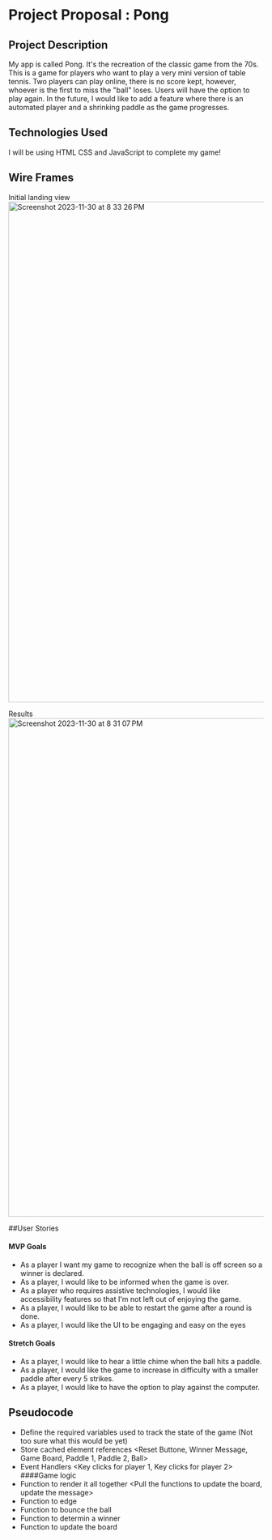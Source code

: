 # Project Proposal : Pong

## Project Description
My app is called Pong. It's the recreation of the classic game from the 70s. This is a game for players who want to play a very mini version of table tennis. Two players can play online, there is no score kept, however, whoever is the first to miss the "ball" loses. Users will have the option to play again. In the future, I would like to add a feature where there is an automated player and a shrinking paddle as the game progresses.

## Technologies Used
I will be using HTML CSS and JavaScript to complete my game!

## Wire Frames 
Initial landing view
<img width="989" alt="Screenshot 2023-11-30 at 8 33 26 PM" src="https://github.com/GlitterAngle/Pong/assets/138747127/3af39682-b966-4dfa-9694-d99650aef481">

Results 
<img width="985" alt="Screenshot 2023-11-30 at 8 31 07 PM" src="https://github.com/GlitterAngle/Pong/assets/138747127/44e71e32-991e-48cb-81da-5d120be217a2">

##User Stories

#### MVP Goals 

- As a player I want my game to recognize when the ball is off screen so a winner is declared.
- As a player, I would like to be informed when the game is over.
- As a player who requires assistive technologies, I would like accessibility features so that I'm not left out of enjoying the game.
- As a player, I would like to be able to restart the game after a round is done.
- As a player, I would like the UI to be engaging and easy on the eyes

#### Stretch Goals

- As a player, I would like to hear a little chime when the ball hits a paddle.
- As a player, I would like the game to increase in difficulty with a smaller paddle after every 5 strikes.
- As a player, I would like to have the option to play against the computer.

## Pseudocode 

- Define the required variables used to track the state of the game
      (Not too sure what this would be yet)
- Store cached element references
      <Reset Buttone, Winner Message, Game Board, Paddle 1, Paddle 2, Ball>
- Event Handlers
      <Key clicks for player 1, Key clicks for player 2>
  ####Game logic
      <Update Board and Update Message>
- Function to render it all together
      <Pull the  functions to update the board, update the message>
- Function to edge
        <keep pieces on the board as to not fall off the top or bottom edge>
- Function to bounce the ball
- Function to determin a winner 
- Function to update the board
        <Upon load the page will have a set position and not being until a key click>
 


